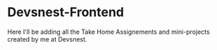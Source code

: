 # Devsnest-Frontend

Here I'll be adding all the Take Home Assignements and mini-projects created by me at Devsnest.
